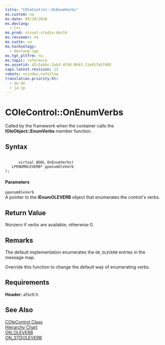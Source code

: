```yaml
---
title: "COleControl::OnEnumVerbs"
ms.custom: na
ms.date: 09/19/2016
ms.devlang: 
  - C++
ms.prod: visual-studio-dev14
ms.reviewer: na
ms.suite: na
ms.technology: 
  - devlang-cpp
ms.tgt_pltfrm: na
ms.topic: reference
ms.assetid: d2c5abbc-2ab3-4fd4-8643-11e917a5f685
caps.latest.revision: 12
robots: noindex,nofollow
translation.priority.ht: 
  - de-de
  - ja-jp
---
```

# COleControl::OnEnumVerbs
Called by the framework when the container calls the **IOleObject::EnumVerbs** member function.  
  
## Syntax  
  
```  
  
      virtual BOOL OnEnumVerbs(  
   LPENUMOLEVERB* ppenumOleVerb   
);  
```  
  
#### Parameters  
 `ppenumOleVerb`  
 A pointer to the **IEnumOLEVERB** object that enumerates the control's verbs.  
  
## Return Value  
 Nonzero if verbs are available; otherwise 0.  
  
## Remarks  
 The default implementation enumerates the `ON_OLEVERB` entries in the message map.  
  
 Override this function to change the default way of enumerating verbs.  
  
## Requirements  
 **Header:** afxctl.h  
  
## See Also  
 [COleControl Class](../vs140/COleControl-Class.md)   
 [Hierarchy Chart](../vs140/Hierarchy-Chart.md)   
 [ON_OLEVERB](../vs140/ON_OLEVERB.md)   
 [ON_STDOLEVERB](../vs140/ON_STDOLEVERB.md)